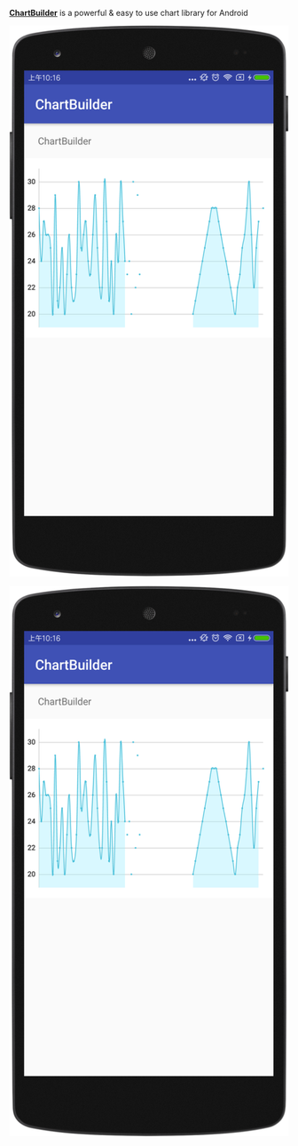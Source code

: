 [**ChartBuilder**](https://github.com/carson2440/ChartBuilder) is a powerful & easy to use chart library for Android

[![images](https://github.com/carson2440/ChartBuilder/blob/master/images/device-2017-10-19-101634.png)](https://github.com/carson2440/ChartBuilder)

![alt tag](https://github.com/carson2440/ChartBuilder/blob/master/images/device-2017-10-19-101634.png)